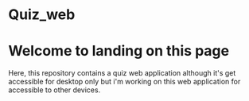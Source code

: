 # Quiz_web
<h1> Welcome to landing on this page</h1>
<p>Here, this repository contains a quiz web application although it's get accessible for  desktop only but i'm working on this web application for accessible to other devices. </p>
